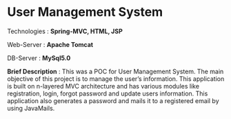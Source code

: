 # User Management System

Technologies : **Spring-MVC, HTML, JSP**

Web-Server : **Apache Tomcat**

DB-Server : **MySql5.0**

**Brief Description** : This was a POC for User Management System. The main objective of this project is to manage the user’s 
                    information. This application is built on n-layered MVC architecture and has various modules like 
                    registration, login, forgot password and update users information. This application also generates 
                    a password and mails it to a registered email by using JavaMails. 
